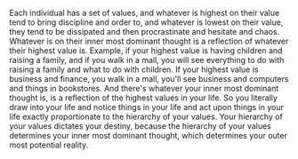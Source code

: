  Each individual has a set of values, and whatever is highest on their value tend to bring discipline and order to, and whatever is lowest on their value, they tend to be dissipated and then procrastinate and hesitate and chaos. Whatever is on their inner most dominant thought is a reflection of whatever their highest value is. Example, if your highest value is having children and raising a family, and if you walk in a mall, you will see everything to do with raising a family and what to do with children. If your highest value is business and finance, you walk in a mall, you'll see business and computers and things in bookstores. And there's whatever your inner most dominant thought is, is a reflection of the highest values in your life. So you literally draw into your life and notice things in your life and act upon things in your life exactly proportionate to the hierarchy of your values. Your hierarchy of your values dictates your destiny, because the hierarchy of your values determines your inner most dominant thought, which determines your outer most potential reality.